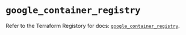 # `google_container_registry`

Refer to the Terraform Registory for docs: [`google_container_registry`](https://registry.terraform.io/providers/hashicorp/google/5.8.0/docs/resources/container_registry).
